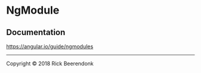 # NgModule

## Documentation

https://angular.io/guide/ngmodules

---

Copyright © 2018 Rick Beerendonk
